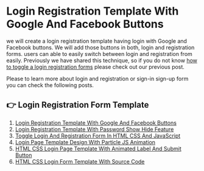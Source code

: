 # Login Registration Template With Google And Facebook Buttons
<p>
we will create a login registration template having login with Google and Facebook buttons. We will add those buttons in both, login and registration forms. users can able to easily switch between login and registration from easily. Previously we have shared this technique, so if you do not know <a target="_blank" href="https://insidethediv.com/toggle-login-and-registration-form-in-html-css-and-javascript">how to toggle a login registration forms</a> please check out our previous post.
</p>
<p>
  Please to learn more about login and registration or sign-in sign-up form you can check the following posts.
</p>

<h2>👉 Login Registration Form Template</h2>
<ol>
  <li><a href="https://insidethediv.com/login-registration-template-with-google-and-facebook-buttons">Login Registration Template With Google And Facebook Buttons</a></li>
  <li><a href="https://insidethediv.com/login-registration-template-with-password-show-hide-feature">Login Registration Template With Password Show Hide Feature</a></li>
  <li><a href="https://insidethediv.com/toggle-login-and-registration-form-in-html-css-and-javascript">Toggle Login And Registration Form In HTML CSS And JavaScript</a></li>
  <li><a href="https://insidethediv.com/login-page-template-design-with-particle-js-animation">Login Page Template Design With Particle JS Animation</a></li>
  <li><a href="https://insidethediv.com/html-css-login-page-template-with-animated-label-and-submit-button">HTML CSS Login Page Template With Animated Label And Submit Button</a></li>
  <li><a href="https://insidethediv.com/html-css-login-form-template-with-source-code">HTML CSS Login Form Template With Source Code</a></li>
</ol>
